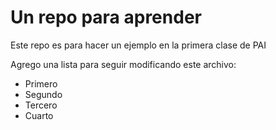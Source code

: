 # Un repo para aprender
Este repo es para hacer un ejemplo en la primera clase de PAI

Agrego una lista para seguir modificando este archivo:
 
 - Primero
 - Segundo
 - Tercero
 - Cuarto
 